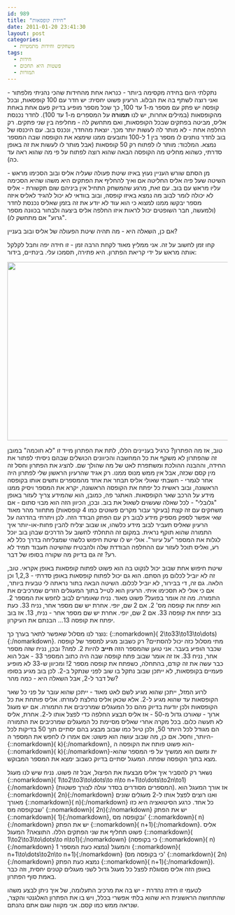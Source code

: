 ```yaml
---
id: 989
title: "חידת קופסאות"
date: 2011-01-20 23:41:30
layout: post
categories: 
  - משחקים וחידות מתמטיות
tags: 
  - חידות
  - פשטות היא תחכום
  - תמורות
---
```

נתקלתי היום בחידה מקסימה ביותר - כנראה אחת מהחידות שהכי נהניתי מלפתור - ואני רוצה לשתף בה את הבלוג. הרעיון פשוט יחסית: יש חדר עם 100 קופסאות, ובכל קופסה יש פתק עם מספר מ-1 עד 100, כך שכל מספר מופיע בדיוק פעם אחת באחת מהקופסאות (במילים אחרות, יש לנו <strong>תמורה</strong> על המספרים מ-1 עד 100). לחדר נכנסת אליס, מביטה בפתקים שבכל הקופסאות, ואם מתחשק לה - מחליפה בין שני פתקים. רק החלפה אחת - לא מותר לה לעשות יותר מכך. יוצאת מהחדר, ונכנס בוב. עם היכנסו של בוב לחדר נותנים לו מספר בין 1 ל-100 ותובעים ממנו שימצא את הקופסה שבה המספר נמצא. המלכוד: מותר לו לפתוח רק 50 קופסאות (אבל מותר לו לעשות את זה באופן סדרתי, כשהוא מחליט מה הקופסה הבאה שהוא רוצה לפתוח על פי מה שהוא ראה עד כה).

מן הסתם שורש העניין נעוץ באיזו שיטת פעולה שעליה אליס ובוב הסכימו מראש - השיטה שעל פיה אליס החליטה אם ואיך להחליף את הפתקים היא משהו שהיא הסכימה עליו מראש עם בוב. עם זאת, מרגע שהמשחק התחיל אין ביניהם שום תקשורת - אליס לא יכולה לומר לבוב מה נמצא באיזו קופסה, ובוב בוודאי לא יכול להגיד לאליס איזה מספר יבקשו ממנו למצוא כי הוא עוד לא יודע את זה בזמן שאליס נכנסת לחדר (ולמעשה, חבר השופטים יכול לראות איזו החלפה אליס ביצעה ולבחור בכוונה מספר "גרוע" אם מתחשק לו).

אם כן, השאלה היא - מה תהיה שיטת הפעולה של אליס ובוב בעניין?

קחו זמן לחשוב על זה. אני ממליץ מאוד לקחת הרבה זמן - זו חידה יפה וחבל לקלקל אותה מראש על ידי קריאת הפתרון. היא פתירה, תסמכו עלי. בינתיים, בידור:

<strong><img class="alignnone" title="Tree" src="http://imgs.xkcd.com/comics/tree.png" alt="" width="562" height="408" />
</strong>

טוב, אז מה הפתרון? כרגיל בעניינים הללו, לתת את הפתרון מייד זו "לא חוכמה" במובן זה שהפתרון לא משקף את כל המחשבה והכיוונים הכושלים שבהם ניסיתי לפתור את החידה, וההבנה ההולכת ומשתפרת לאט של מה שהולך שם. להציג את הפתרון וחסל זה מין קסם שכזה, אבל אין ממש מנוס ממנו. רק אגיד שהרעיון הראשון שלי לפתרון היה אחר לגמרי - חשבתי שאולי אליס תבחר את אחד מהמספרים ותשים אותו בקופסה הראשונה, ובוב ראשית כל יפתח את הקופסה הראשונה, יקרא את המספר ויסיק ממנו מידע על הרכב שאר הקופסאות. האתגר פה, כמובן, הוא שהמידע צריך לעזור באופן "גלובלי" - לכל שאלה שעשוים לשאול את בוב. ובכן, הכיוון הזה הוא מבוי סתום - אם משחקים עם זה קצת (בעיקר עבור מקרים פשוטים כמו 4 קופסאות) מתחוור מהר מאוד שאי אפשר לספק מספיק מידע לבוב רק עם הפתק הבודד הזה. לכן ויתרתי בהדרגה על הרעיון שאליס תעביר לבוב מידע כלשהו, או שבוב יצליח להבין פחות-או-יותר איך התמורה שהוא תוקף נראית. במקום זה התחלתי לחשוב על הדרכים שבהן בוב יוכל לגלות את המספר "על עיוור". אולי יש לו שיטת חיפוש כלשהי שמצליחה בדרך כלל לא רע, ואליס תוכל לעזור עם ההחלפה הבודדת שלה ולהבטיח שהשיטה תעבוד תמיד לא רע? זה גם בדיוק מה שקורה בסופו של דבר.

שיטת חיפוש אחת שבוב יכול לנקוט בה הוא פשוט לפתוח קופסאות באופן אקראי. טוב, זה לא יוביל לכלום מן הסתם. הוא גם יכול לפתוח קופסאות באופן סדרתי - 1,2,3 וכן הלאה. גם זה, די בבירור, לא יוביל לכלום. השיטה הבאה בתור נראתה לי טבעית ביותר, אם כי אולי לא תסכימו איתי. הרעיון הוא לטייל בתוך המעגלים הזרים שמרכיבים את התמורה. מה זה אומר בפועל? פשוט מאוד. נניח שאומרים לבוב לחפש את המספר 2. הוא יפתח את קופסה מס' 2. אם 2 שם, יופי. אחרת יש שם מספר אחר, נניח 33. כעת בוב יפתח את קופסה 33. אם 2 שם, יופי. אחרת יש שם מספר אחר - נניח, 13. אז בוב יפתח את קופסה 13... הבנתם את העיקרון.

נוצר לנו מסלול שאפשר לתאר בערך כך: {::nomarkdown}\( 2\to33\to13\to\dots\){:/nomarkdown}. מתי מסלול כזה יכול להסתיים? רק כשבוב מגיע למספר של קופסה שכבר הופיע בעבר. אני טוען שהמספר הזה <strong>חייב</strong> להיות 2. למה? ובכן, נניח שזה מספר אחר, נניח 33. אז זה אומר שבוב פתח קופסה שבה היה כתוב המספר 33 - אבל הוא כבר עשה את זה קודם, בהתחלה, כשפתח את קופסה מספר 2! ומכיוון ש-33 לא מופיע פעמיים בקופסאות, לא ייתכן שבוב נתקל בו שוב לפני שנתקל ב-2. לכן בוב מגיע בסופו של דבר ל-2, אבל השאלה היא - כמה מהר?

לרוע המזל, ייתכן שהוא מגיע לשם לאט מאוד - ייתכן שהוא עובר על פני כל שאר הקופסאות עד שהוא מגיע ל-2. אלא שכאן אליס נחלצת לעזרתו. אליס פותחת את כל הקופסאות ולכן יודעת בדיוק מהם כל המעגלים שמרכיבים את התמורה. אם יש מעגל ארוך - שאורכו גדול מ-50 - אז אליס תבצע החלפה כדי לפצל אותו ל-2. אחרת, אליס לא תעשה כלום. בכל מקרה אחרי שאליס מסיימת כל המעגלים שמרכיבים את התמורה הם מגודל לכל היותר 50, ולכן טיול כמו שבוב מבצע בהם יסתיים תוך 50 בדיקות לכל היותר, וחסל. אם כן, מה שבוב עושה הוא פשוט: אם אמרו לו לחפש את המספר ה-{::nomarkdown}\( k\){:/nomarkdown}, הוא פשוט פותח את הקופסה ה-{::nomarkdown}\( k\){:/nomarkdown}-ית ומשם הוא ממשיך על פי המספר שהוא מצא בתוך הקופסה שפתח. המעגל יסתיים בדיוק כשבוב ימצא את המספר המבוקש.

נשאר רק להסביר איך אליס מבצעת את הפיצול, אבל זה פשוט. נניח שיש לנו מעגל {::nomarkdown}\( 1\to2\to3\to\dots\to n\to n+1\to\dots\to2n\to1\){:/nomarkdown} (המספרים מסודרים בסדר עולה לצורך פשטות). אז אורך המעגל הוא {::nomarkdown}\( 2n\){:/nomarkdown} ואנו רוצים לפצל אותו ל-2 מעגלים שונים מאורך {::nomarkdown}\( n\){:/nomarkdown} כל אחד. כרגע הסיטואציה היא כזו שבקופסה מס' {::nomarkdown}\( 2n\){:/nomarkdown} יש את הפתק {::nomarkdown}\( 1\){:/nomarkdown}, ובקופסה מס' {::nomarkdown}\( n\){:/nomarkdown} יש את הפתק {::nomarkdown}\( n+1\){:/nomarkdown}. אליס פשוט תחליף את שני הפתקים הללו. התוצאה? המעגל {::nomarkdown}\( 1\to2\to3\to\dots\to n\to1\){:/nomarkdown} (כי בקופסה {::nomarkdown}\( n\){:/nomarkdown} נמצא כעת המספר 1) והמעגל {::nomarkdown}\( n+1\to\dots\to2n\to n+1\){:/nomarkdown} (כי בקופסה מס' {::nomarkdown}\( 2n\){:/nomarkdown} נמצא כעת הפתק {::nomarkdown}\( n+1\){:/nomarkdown}). באופן הזה אליס מסוגלת לפצל כל מעגל גדול לשני מעגלים קטנים יחסית, וזה כבר באמת סוף הפתרון.

לטעמי זו חידה נהדרת - יש בה את מרכיב התעלומה, של איך ניתן לבצע משהו שהתחושה הראשונית היא שהוא בלתי אפשרי בכלל, ויש בו את הפתרון האלגנטי והקצר, שנראה ממש כמו קסם. אני מקווה שגם אתם נהנתם.
